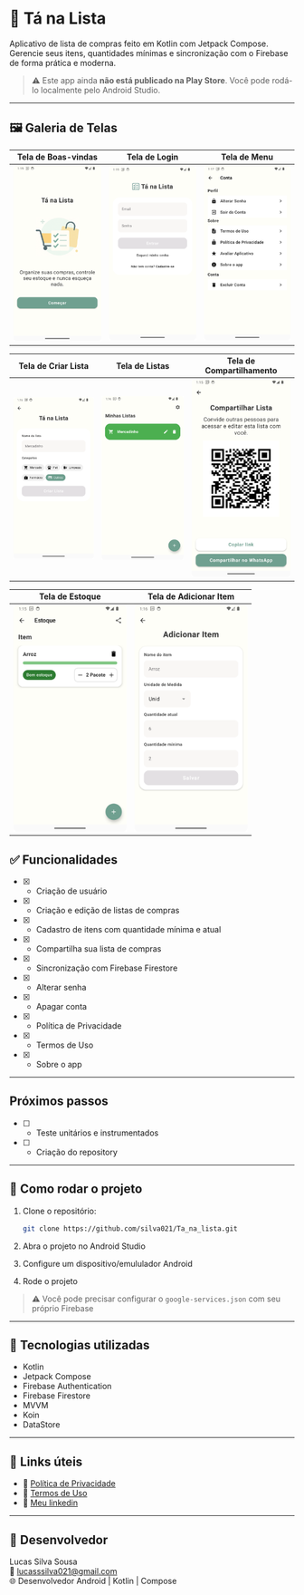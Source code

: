 # 🛒 Tá na Lista

Aplicativo de lista de compras feito em Kotlin com Jetpack Compose. Gerencie seus itens, quantidades mínimas e sincronização com o Firebase de forma prática e moderna.

> ⚠️ Este app ainda **não está publicado na Play Store**. Você pode rodá-lo localmente pelo Android Studio.

---

## 🖼️ Galeria de Telas

| Tela de Boas-vindas | Tela de Login | Tela de Menu |
|---------------------|---------------|---------------|
| <img src="imagens/tela_de_bem_vindo.png" width="200"/> | <img src="imagens/login.png" width="200"/> | <img src="imagens/tela_de_menu.png" width="200"/> |

| Tela de Criar Lista | Tela de Listas | Tela de Compartilhamento |
|---------------------|----------------|----------------------------|
| <img src="imagens/tela_de_criar_lista.png" width="200"/> | <img src="imagens/tela_de_listas.png" width="200"/> | <img src="imagens/tela_de_compartilhamento_de_lista.png" width="200"/> |

| Tela de Estoque | Tela de Adicionar Item |
|-----------------|------------------------|
| <img src="imagens/tela_de_estoque.png" width="200"/> | <img src="imagens/tela_de_adicionar_item.png" width="200"/> |


## ✅ Funcionalidades

- [x] - Criação de usuário
- [x] - Criação e edição de listas de compras
- [x] - Cadastro de itens com quantidade mínima e atual
- [x] - Compartilha sua lista de compras
- [x] - Sincronização com Firebase Firestore
- [x] - Alterar senha
- [x] - Apagar conta
- [x] - Política de Privacidade
- [x] - Termos de Uso
- [x] - Sobre o app

---

## Próximos passos

- [ ] - Teste unitários e instrumentados
- [ ] - Criação do repository

---

## 🚀 Como rodar o projeto

1. Clone o repositório:
   ```bash
   git clone https://github.com/silva021/Ta_na_lista.git
   ```

2. Abra o projeto no Android Studio

3. Configure um dispositivo/emululador Android

4. Rode o projeto

> ⚠️ Você pode precisar configurar o `google-services.json` com seu próprio Firebase

---

## 🧪 Tecnologias utilizadas

- Kotlin
- Jetpack Compose
- Firebase Authentication
- Firebase Firestore
- MVVM
- Koin
- DataStore

---

## 🔗 Links úteis

- 📄 [Política de Privacidade](https://silva021.github.io/Ta_na_lista/politica-de-privacidade.html)
- 📜 [Termos de Uso](https://silva021.github.io/Ta_na_lista/termos-de-uso.html)
- 🔗 [Meu linkedin](https://www.linkedin.com/in/devandroidlucas/)

---

## 👤 Desenvolvedor

Lucas Silva Sousa  
📧 lucasssilva021@gmail.com  
🌐 Desenvolvedor Android | Kotlin | Compose
